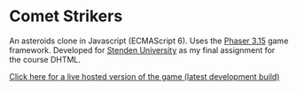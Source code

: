 # Comet Strikers
An asteroids clone in Javascript (ECMAScript 6). Uses the [Phaser 3.15](https://www.phaser.io) game framework.
Developed for [Stenden University](https://www.nhlstenden.com/) as my final assignment for the course DHTML.

[Click here for a live hosted version of the game (latest development build)](http://5.135.161.29/dhtml/dev/index.html)
